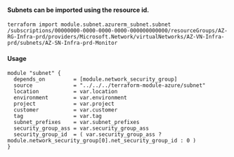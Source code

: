 #### Subnets can be imported using the resource id.
    terraform import module.subnet.azurerm_subnet.subnet /subscriptions/00000000-0000-0000-0000-000000000000/resourceGroups/AZ-RG-Infra-prd/providers/Microsoft.Network/virtualNetworks/AZ-VN-Infra-prd/subnets/AZ-SN-Infra-prd-Monitor

#### Usage
```hcl
module "subnet" {
  depends_on         = [module.network_security_group]
  source             = "../../../terraform-module-azure/subnet"
  location           = var.location
  environment        = var.environment
  project            = var.project
  customer           = var.customer
  tag                = var.tag
  subnet_prefixes    = var.subnet_prefixes
  security_group_ass = var.security_group_ass
  security_group_id  = ( var.security_group_ass ? module.network_security_group[0].net_security_group_id : 0 )
}
```